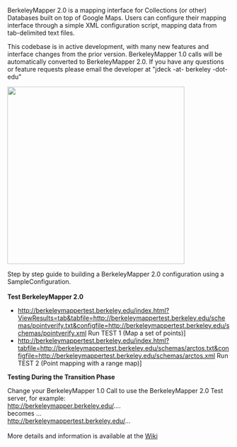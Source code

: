 BerkeleyMapper 2.0 is a mapping interface for Collections (or other) Databases built on top of Google Maps.  Users can configure their mapping interface through a simple XML configuration script, mapping data from tab-delimited text files.

This codebase is in active development, with many new features and interface changes from the prior version.  BerkeleyMapper 1.0 calls will be automatically converted to BerkeleyMapper 2.0.  If you have any questions or feature requests please email the developer at "jdeck -at- berkeley -dot- edu"

<img src='http://berkeleymapper.googlecode.com/files/mapping.jpg' width='400'>

Step by step guide to building a BerkeleyMapper 2.0 configuration using a SampleConfiguration.<br>
<br>
<b>Test BerkeleyMapper 2.0</b>
<ul><li><a href='http://berkeleymappertest.berkeley.edu/index.html?ViewResults=tab&tabfile=http://berkeleymappertest.berkeley.edu/schemas/pointverify.txt&configfile=http://berkeleymappertest.berkeley.edu/schemas/pointverify.xml'>http://berkeleymappertest.berkeley.edu/index.html?ViewResults=tab&amp;tabfile=http://berkeleymappertest.berkeley.edu/schemas/pointverify.txt&amp;configfile=http://berkeleymappertest.berkeley.edu/schemas/pointverify.xml</a> Run TEST 1 (Map a set of points)]<br>
</li><li><a href='http://berkeleymappertest.berkeley.edu/index.html?tabfile=http://berkeleymappertest.berkeley.edu/schemas/arctos.txt&configfile=http://berkeleymappertest.berkeley.edu/schemas/arctos.xml'>http://berkeleymappertest.berkeley.edu/index.html?tabfile=http://berkeleymappertest.berkeley.edu/schemas/arctos.txt&amp;configfile=http://berkeleymappertest.berkeley.edu/schemas/arctos.xml</a> Run TEST 2 (Point mapping with a range map)]</li></ul>

<b>Testing During the Transition Phase</b>

Change your BerkeleyMapper 1.0 Call to use the BerkeleyMapper 2.0 Test server, for example:<br>
<a href='http://berkeleymapper.berkeley.edu/'>http://berkeleymapper.berkeley.edu/</a>....<br>
becomes ...<br>
<a href='http://berkeleymappertest.berkeley.edu/'>http://berkeleymappertest.berkeley.edu/</a>...<br>
<br>
More details and information is available at the <a href='http://code.google.com/p/berkeleymapper/w/list'>Wiki</a>
